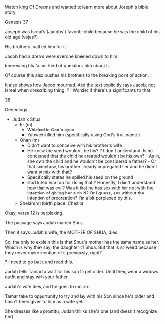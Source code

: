 Watch king Of Dreams and wanted to learn more about 
Joseph's bible story.


Genesis 37

Joseph was Isreal's (Jacobs') favorite child 
because he was the child of his old age (vejes?)

His brothers loathed him for it. 

Jacob had a dream were everone kneeled down to him.

Interesting his father kind of questions him about it. 

Of course this also pushes his brothers to the breaking point
of action.

It also shows how Jacob mourned. 
And the text explicitly says Jacob, not Isreal when drescribing thing.
? I Wonder if there's a significants to that.



38


Geneology
- Judah x Shua
    - Er (m)
        - Whicked in God's eyes
        - Yahweh killed him (specifically using God's true name.)
    - Onan (m)
        - Didn't want to conceive with his brother's wife
        - He knew the seed wouldn't be his?
            ? I don't understand. Is he concerned that
            the child he created wouldn't be his own?
                - As in, she own the child and he wouldn't 
                be considered a father?
                - Or that somehow, his brother already impregated her
                and he didn't want to mix with that?
        - Specifically states he spilled his seed on the ground
        - God killed him too for doing that
            ? Honestly, I don't understand how that was evil?
            Was it that he has sex with her not with the intention 
            of giving her a child? Or I guess, sex without the 
            intention of procreation?
            I'm a bit perplexed by this.
    - Shelah(m) (birth place: Chezib)



Okay, verse 12 is perplexing. 

The passage says Judah maried Shua. 

Then it says Judah's wife, the MOTHER OF SHUA, dies.

So, the only to explain this is that Shua's mother has the same 
name as her. Which is why they say, the daughter of Shua.
But that is so weird because they never make mention of it previously,
right? 

? I need to go back and read this.

Judah tells Tamar to wait for his son to get older.
Until then, wear a widows outfit and stay with your father.

Judah's wife dies, and he goes to mourn.

Tamar take to oppurtunity to try and lay with 
his Son since he's older and hasn't been given to him as a wife yet.

She dresses like a prostitu, Judah thinks she's one (and doesn't 
recognize her)

    











